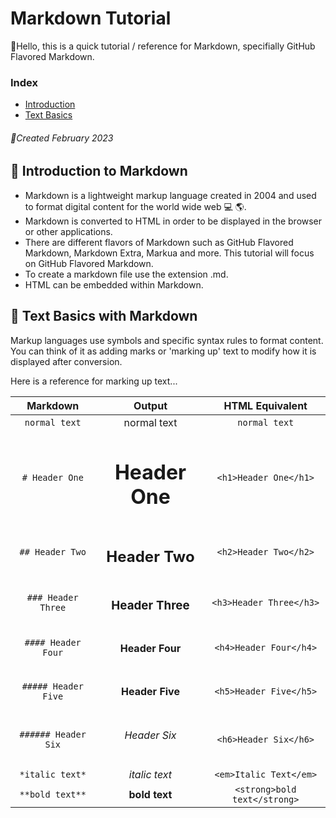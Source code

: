 # Markdown Tutorial 
:wave:Hello, this is a quick tutorial / reference for Markdown, specifially GitHub Flavored Markdown.

### Index
- [Introduction](#introduction-to-markdown)
- [Text Basics](#text-basics-with-markdown)

###### :calendar:Created February 2023

## :triangular_flag_on_post: Introduction to Markdown

- Markdown is a lightweight markup language created in 2004 and used to format digital content for the world wide web :computer: :earth_americas:. 
- Markdown is converted to HTML in order to be displayed in the browser or other applications. 
- There are different flavors of Markdown such as GitHub Flavored Markdown, Markdown Extra, Markua and more. This tutorial will focus on GitHub Flavored Markdown.
- To create a markdown file use the extension .md.
- HTML can be embedded within Markdown.

## :triangular_flag_on_post: Text Basics with Markdown

Markup languages use symbols and specific syntax rules to format content. You can think of it as adding marks or 'marking up' 
text to modify how it is displayed after conversion.

Here is a reference for marking up text...

| Markdown | Output | HTML Equivalent |
|:--------:|:------:|:---------------:|
| `normal text` | normal text | `normal text` |
|`# Header One`| <h1>Header One</h1> | `<h1>Header One</h1>`|
|`## Header Two`| <h2>Header Two</h2> | `<h2>Header Two</h2>`|
|`### Header Three` | <h3> Header Three </h3> | `<h3>Header Three</h3>`|
|`#### Header Four`| <h4> Header Four </h4> | `<h4>Header Four</h4>` |
|`##### Header Five`| <h4> Header Five </h5> | `<h5>Header Five</h5>`|
|`###### Header Six`| <h6> Header Six</h6> | `<h6>Header Six</h6>`|
|`*italic text*`| *italic text* | `<em>Italic Text</em>`
|`**bold text**`| **bold text** | `<strong>bold text</strong>`|


